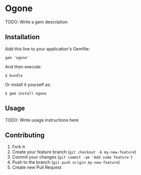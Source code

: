 # Ogone

TODO: Write a gem description

## Installation

Add this line to your application's Gemfile:

    gem 'ogone'

And then execute:

    $ bundle

Or install it yourself as:

    $ gem install ogone

## Usage

TODO: Write usage instructions here

## Contributing

1. Fork it
2. Create your feature branch (`git checkout -b my-new-feature`)
3. Commit your changes (`git commit -am 'Add some feature'`)
4. Push to the branch (`git push origin my-new-feature`)
5. Create new Pull Request
